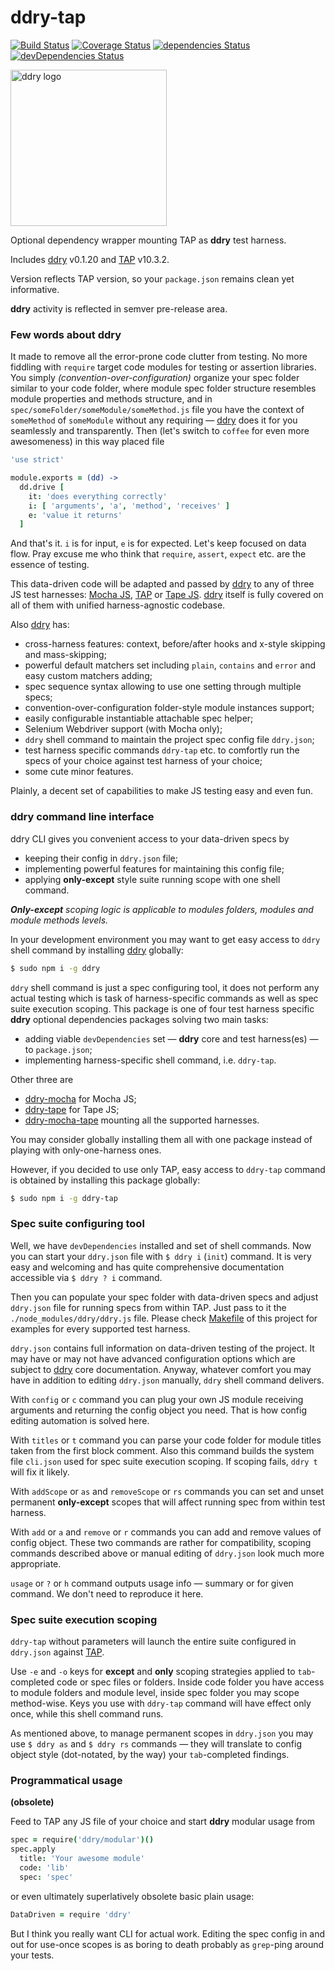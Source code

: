 # ddry-tap

[![Build Status](https://travis-ci.org/ddry/ddry-tap.svg?branch=master)](https://travis-ci.org/ddry/ddry-tap) [![Coverage Status](https://coveralls.io/repos/github/ddry/ddry-tap/badge.svg?branch=master)](https://coveralls.io/github/ddry/ddry-tap?branch=master) [![dependencies Status](https://david-dm.org/ddry/ddry-tap/status.svg)](https://david-dm.org/ddry/ddry-tap) [![devDependencies Status](https://david-dm.org/ddry/ddry-tap/dev-status.svg)](https://david-dm.org/ddry/ddry-tap?type=dev)

<img src="https://cloud.githubusercontent.com/assets/5163953/22628172/6b91f120-ebe0-11e6-8456-0f5b2dc3a553.png" alt="ddry logo" width="250">

Optional dependency wrapper mounting TAP as **ddry** test harness.

Includes [ddry](https://www.npmjs.com/package/ddry) v0.1.20 and [TAP](https://www.npmjs.com/package/tap) v10.3.2.

Version reflects TAP version, so your `package.json` remains clean yet informative.

**ddry** activity is reflected in semver pre-release area.

### Few words about ddry

It made to remove all the error-prone code clutter from testing. No more fiddling with `require` target code modules for testing or assertion libraries. You simply _(convention-over-configuration)_ organize your spec folder similar to your code folder, where module spec folder structure resembles module properties and methods structure, and in `spec/someFolder/someModule/someMethod.js` file you have the context of `someMethod` of `someModule` without any requiring — [ddry](https://www.npmjs.com/package/ddry) does it for you seamlessly and transparently. Then (let's switch to `coffee` for even more awesomeness) in this way placed file

```coffee
'use strict'

module.exports = (dd) ->
  dd.drive [
    it: 'does everything correctly'
    i: [ 'arguments', 'a', 'method', 'receives' ]
    e: 'value it returns'
  ]
```

And that's it. `i` is for input, `e` is for expected. Let's keep focused on data flow. Pray excuse me who think that `require`, `assert`, `expect` etc. are the essence of testing.

This data-driven code will be adapted and passed by [ddry](https://www.npmjs.com/package/ddry) to any of three JS test harnesses: [Mocha JS](https://www.npmjs.com/package/mocha), [TAP](https://www.npmjs.com/package/tap) or [Tape JS](https://www.npmjs.com/package/tape). [ddry](https://www.npmjs.com/package/ddry) itself is fully covered on all of them with unified harness-agnostic codebase.

Also [ddry](https://www.npmjs.com/package/ddry) has:
- cross-harness features: context, before/after hooks and x-style skipping and mass-skipping;
- powerful default matchers set including `plain`, `contains` and `error` and easy custom matchers adding;
- spec sequence syntax allowing to use one setting through multiple specs;
- convention-over-configuration folder-style module instances support;
- easily configurable instantiable attachable spec helper;
- Selenium Webdriver support (with Mocha only);
- `ddry` shell command to maintain the project spec config file `ddry.json`;
- test harness specific commands `ddry-tap` etc. to comfortly run the specs of your choice against test harness of your choice;
- some cute minor features.

Plainly, a decent set of capabilities to make JS testing easy and even fun.

### ddry command line interface

ddry CLI gives you convenient access to your data-driven specs by
- keeping their config in `ddry.json` file;
- implementing powerful features for maintaining this config file;
- applying **only-except** style suite running scope with one shell command. 

_**Only-except** scoping logic is applicable to modules folders, modules and module methods levels._

In your development environment you may want to get easy access to `ddry` shell command by installing [ddry](https://www.npmjs.com/package/ddry) globally:

```sh
$ sudo npm i -g ddry
```

`ddry` shell command is just a spec configuring tool, it does not perform any actual testing which is task of harness-specific commands as well as spec suite execution scoping. This package is one of four test harness specific **ddry** optional dependencies packages solving two main tasks:
- adding viable `devDependencies` set — **ddry** core and test harness(es) — to `package.json`;
- implementing harness-specific shell command, i.e. `ddry-tap`.

Other three are
- [ddry-mocha](https://www.npmjs.com/package/ddry-mocha) for Mocha JS;
- [ddry-tape](https://www.npmjs.com/package/ddry-tape) for Tape JS;
- [ddry-mocha-tape](https://www.npmjs.com/package/ddry-mocha-tape) mounting all the supported harnesses.

You may consider globally installing them all with one package instead of playing with only-one-harness ones.

However, if you decided to use only TAP, easy access to `ddry-tap` command is obtained by installing this package globally:

```sh
$ sudo npm i -g ddry-tap
```

### Spec suite configuring tool

Well, we have `devDependencies` installed and set of shell commands. Now you can start your `ddry.json` file with `$ ddry i` (`init`) command. It is very easy and welcoming and has quite comprehensive documentation accessible via `$ ddry ? i` command.

Then you can populate your spec folder with data-driven specs and adjust `ddry.json` file for running specs from within TAP. Just pass to it the `./node_modules/ddry/ddry.js` file. Please check [Makefile](https://github.com/ddry/ddry-tap/blob/master/Makefile) of this project for examples for every supported test harness.

`ddry.json` contains full information on data-driven testing of the project. It may have or may not have advanced configuration options which are subject to [ddry](https://www.npmjs.com/package/ddry) core documentation. Anyway, whatever comfort you may have in addition to editing `ddry.json` manually, `ddry` shell command delivers.

With `config` or `c` command you can plug your own JS module receiving arguments and returning the config object you need. That is how config editing automation is solved here.

With `titles` or `t` command you can parse your code folder for module titles taken from the first block comment. Also this command builds the system file `cli.json` used for spec suite execution scoping. If scoping fails, `ddry t` will fix it likely.

With `addScope` or `as` and `removeScope` or `rs` commands you can set and unset permanent **only-except** scopes that will affect running spec from within test harness.

With `add` or `a` and `remove` or `r` commands you can add and remove values of config object. These two commands are rather for compatibility, scoping commands described above or manual editing of `ddry.json` look much more appropriate.

`usage` or `?` or `h` command outputs usage info — summary or for given command. We don't need to reproduce it here.

### Spec suite execution scoping

`ddry-tap` without parameters will launch the entire suite configured in `ddry.json` against [TAP](https://www.npmjs.com/package/tap).

Use `-e` and `-o` keys for **except** and **only** scoping strategies applied to `tab`-completed code or spec files or folders. Inside code folder you have access to module folders and module level, inside spec folder you may scope method-wise. Keys you use with `ddry-tap` command will have effect only once, while this shell command runs.

As mentioned above, to manage permanent scopes in `ddry.json` you may use `$ ddry as` and `$ ddry rs` commands — they will translate to config object style (dot-notated, by the way) your `tab`-completed findings.

### Programmatical usage
**(obsolete)**

Feed to TAP any JS file of your choice and start **ddry** modular usage from

```coffee
spec = require('ddry/modular')()
spec.apply
  title: 'Your awesome module'
  code: 'lib'
  spec: 'spec'
```

or even ultimately superlatively obsolete basic plain usage:
```coffee
DataDriven = require 'ddry'
```

But I think you really want CLI for actual work. Editing the spec config in and out for use-once scopes is as boring to death probably as `grep`-ping around your tests.
